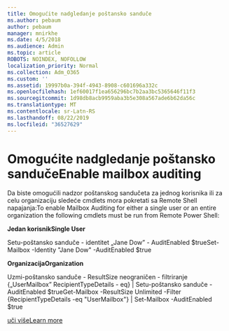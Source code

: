 ```yaml
---
title: Omogućite nadgledanje poštansko sanduče
ms.author: pebaum
author: pebaum
manager: mnirkhe
ms.date: 4/5/2018
ms.audience: Admin
ms.topic: article
ROBOTS: NOINDEX, NOFOLLOW
localization_priority: Normal
ms.collection: Adm_O365
ms.custom: ''
ms.assetid: 19997b0a-394f-4943-8908-c601696a332c
ms.openlocfilehash: 1ef60017f1ea656296bc7b2aa3bc5365646f11f3
ms.sourcegitcommit: 1d98db8acb9959aba3b5e308a567ade6b62da56c
ms.translationtype: MT
ms.contentlocale: sr-Latn-RS
ms.lasthandoff: 08/22/2019
ms.locfileid: "36527629"
---
```

# <a name="enable-mailbox-auditing"></a><span data-ttu-id="8e8b6-102">Omogućite nadgledanje poštansko sanduče</span><span class="sxs-lookup"><span data-stu-id="8e8b6-102">Enable mailbox auditing</span></span>

<span data-ttu-id="8e8b6-103">Da biste omogućili nadzor poštanskog sandučeta za jednog korisnika ili za celu organizaciju sledeće cmdlets mora pokretati sa Remote Shell napajanja:</span><span class="sxs-lookup"><span data-stu-id="8e8b6-103">To enable Mailbox Auditing for either a single user or an entire organization the following cmdlets must be run from Remote Power Shell:</span></span>
  
 <span data-ttu-id="8e8b6-104">**Jedan korisnik**</span><span class="sxs-lookup"><span data-stu-id="8e8b6-104">**Single User**</span></span>
  
<span data-ttu-id="8e8b6-105">Setu-poštansko sanduče - identitet „Jane Dow” - AuditEnabled $true</span><span class="sxs-lookup"><span data-stu-id="8e8b6-105">Set-Mailbox -Identity "Jane Dow" -AuditEnabled $true</span></span>
  
 <span data-ttu-id="8e8b6-106">**Organizacija**</span><span class="sxs-lookup"><span data-stu-id="8e8b6-106">**Organization**</span></span>
  
<span data-ttu-id="8e8b6-107">Uzmi-poštansko sanduče - ResultSize neograničen - filtriranje {„UserMailbox” RecipientTypeDetails - eq} | Setu-poštansko sanduče - AuditEnabled $true</span><span class="sxs-lookup"><span data-stu-id="8e8b6-107">Get-Mailbox -ResultSize Unlimited -Filter {RecipientTypeDetails -eq "UserMailbox"} | Set-Mailbox -AuditEnabled $true</span></span>
  
[<span data-ttu-id="8e8b6-108">uči više</span><span class="sxs-lookup"><span data-stu-id="8e8b6-108">Learn more</span></span>](https://support.office.com/article/aaca8987-5b62-458b-9882-c28476a66918)
  

